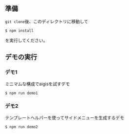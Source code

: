 ## 準備

`git clone`後、このディレクトリに移動して

```
$ npm install
```

を実行してください。

## デモの実行

### デモ1

ミニマムな構成でaigisを試すデモ

```
$ npm run demo1
```

### デモ2

テンプレートヘルパーを使ってサイドメニューを生成するデモ

```
$ npm run demo2
```
